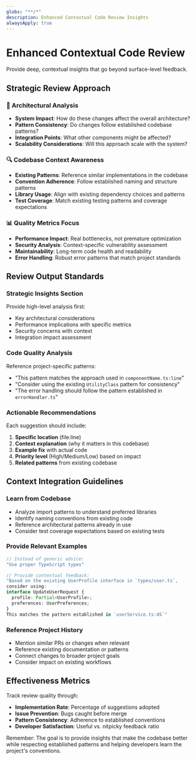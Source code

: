 ```yaml
---
globs: "**/*"
description: Enhanced Contextual Code Review Insights
alwaysApply: true
---
```


# Enhanced Contextual Code Review

Provide deep, contextual insights that go beyond surface-level feedback.

## Strategic Review Approach

### 🎯 Architectural Analysis
- **System Impact**: How do these changes affect the overall architecture?
- **Pattern Consistency**: Do changes follow established codebase patterns?
- **Integration Points**: What other components might be affected?
- **Scalability Considerations**: Will this approach scale with the system?

### 🔍 Codebase Context Awareness
- **Existing Patterns**: Reference similar implementations in the codebase
- **Convention Adherence**: Follow established naming and structure patterns
- **Library Usage**: Align with existing dependency choices and patterns
- **Test Coverage**: Match existing testing patterns and coverage expectations

### 📊 Quality Metrics Focus
- **Performance Impact**: Real bottlenecks, not premature optimization
- **Security Analysis**: Context-specific vulnerability assessment
- **Maintainability**: Long-term code health and readability
- **Error Handling**: Robust error patterns that match project standards

## Review Output Standards

### Strategic Insights Section
Provide high-level analysis first:
- Key architectural considerations
- Performance implications with specific metrics
- Security concerns with context
- Integration impact assessment

### Code Quality Analysis
Reference project-specific patterns:
- "This pattern matches the approach used in `componentName.ts:line`"
- "Consider using the existing `UtilityClass` pattern for consistency"
- "The error handling should follow the pattern established in `errorHandler.ts`"

### Actionable Recommendations
Each suggestion should include:
1. **Specific location** (file:line)
2. **Context explanation** (why it matters in this codebase)
3. **Example fix** with actual code
4. **Priority level** (High/Medium/Low) based on impact
5. **Related patterns** from existing codebase

## Context Integration Guidelines

### Learn from Codebase
- Analyze import patterns to understand preferred libraries
- Identify naming conventions from existing code
- Reference architectural patterns already in use
- Consider test coverage expectations based on existing tests

### Provide Relevant Examples
```typescript
// Instead of generic advice:
"Use proper TypeScript types"

// Provide contextual feedback:
"Based on the existing UserProfile interface in `types/user.ts`,
consider using:
interface UpdateUserRequest {
  profile: Partial<UserProfile>;
  preferences: UserPreferences;
}
This matches the pattern established in `userService.ts:45`"
```

### Reference Project History
- Mention similar PRs or changes when relevant
- Reference existing documentation or patterns
- Connect changes to broader project goals
- Consider impact on existing workflows

## Effectiveness Metrics

Track review quality through:
- **Implementation Rate**: Percentage of suggestions adopted
- **Issue Prevention**: Bugs caught before merge
- **Pattern Consistency**: Adherence to established conventions
- **Developer Satisfaction**: Useful vs. nitpicky feedback ratio

Remember: The goal is to provide insights that make the codebase better while respecting established patterns and helping developers learn the project's conventions.